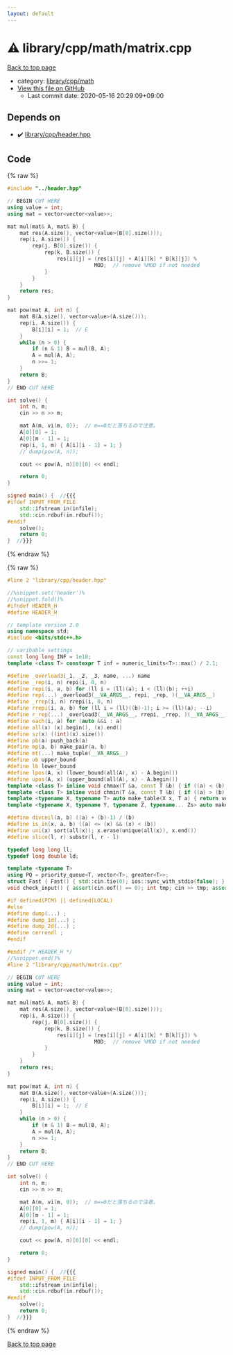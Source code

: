 ```yaml
---
layout: default
---
```


<!-- mathjax config similar to math.stackexchange -->
<script type="text/javascript" async
  src="https://cdnjs.cloudflare.com/ajax/libs/mathjax/2.7.5/MathJax.js?config=TeX-MML-AM_CHTML">
</script>
<script type="text/x-mathjax-config">
  MathJax.Hub.Config({
    TeX: { equationNumbers: { autoNumber: "AMS" }},
    tex2jax: {
      inlineMath: [ ['$','$'] ],
      processEscapes: true
    },
    "HTML-CSS": { matchFontHeight: false },
    displayAlign: "left",
    displayIndent: "2em"
  });
</script>

<script type="text/javascript" src="https://cdnjs.cloudflare.com/ajax/libs/jquery/3.4.1/jquery.min.js"></script>
<script src="https://cdn.jsdelivr.net/npm/jquery-balloon-js@1.1.2/jquery.balloon.min.js" integrity="sha256-ZEYs9VrgAeNuPvs15E39OsyOJaIkXEEt10fzxJ20+2I=" crossorigin="anonymous"></script>
<script type="text/javascript" src="../../../../assets/js/copy-button.js"></script>
<link rel="stylesheet" href="../../../../assets/css/copy-button.css" />


# :warning: library/cpp/math/matrix.cpp

<a href="../../../../index.html">Back to top page</a>

* category: <a href="../../../../index.html#38e8a99339d0d505d14feb619e0537d8">library/cpp/math</a>
* <a href="{{ site.github.repository_url }}/blob/master/library/cpp/math/matrix.cpp">View this file on GitHub</a>
    - Last commit date: 2020-05-16 20:29:09+09:00




## Depends on

* :heavy_check_mark: <a href="../header.hpp.html">library/cpp/header.hpp</a>


## Code

<a id="unbundled"></a>
{% raw %}
```cpp
#include "../header.hpp"

// BEGIN CUT HERE
using value = int;
using mat = vector<vector<value>>;

mat mul(mat& A, mat& B) {
    mat res(A.size(), vector<value>(B[0].size()));
    rep(i, A.size()) {
        rep(j, B[0].size()) {
            rep(k, B.size()) {
                res[i][j] = (res[i][j] + A[i][k] * B[k][j]) %
                            MOD;  // remove %MOD if not needed
            }
        }
    }
    return res;
}

mat pow(mat A, int n) {
    mat B(A.size(), vector<value>(A.size()));
    rep(i, A.size()) {
        B[i][i] = 1;  // E
    }
    while (n > 0) {
        if (n & 1) B = mul(B, A);
        A = mul(A, A);
        n >>= 1;
    }
    return B;
}
// END CUT HERE

int solve() {
    int n, m;
    cin >> n >> m;

    mat A(m, vi(m, 0));  // m==0だと落ちるので注意。
    A[0][0] = 1;
    A[0][m - 1] = 1;
    rep(i, 1, m) { A[i][i - 1] = 1; }
    // dump(pow(A, n));

    cout << pow(A, n)[0][0] << endl;

    return 0;
}

signed main() {  //{{{
#ifdef INPUT_FROM_FILE
    std::ifstream in(infile);
    std::cin.rdbuf(in.rdbuf());
#endif
    solve();
    return 0;
}  //}}}

```
{% endraw %}

<a id="bundled"></a>
{% raw %}
```cpp
#line 2 "library/cpp/header.hpp"

//%snippet.set('header')%
//%snippet.fold()%
#ifndef HEADER_H
#define HEADER_H

// template version 2.0
using namespace std;
#include <bits/stdc++.h>

// varibable settings
const long long INF = 1e18;
template <class T> constexpr T inf = numeric_limits<T>::max() / 2.1;

#define _overload3(_1, _2, _3, name, ...) name
#define _rep(i, n) repi(i, 0, n)
#define repi(i, a, b) for (ll i = (ll)(a); i < (ll)(b); ++i)
#define rep(...) _overload3(__VA_ARGS__, repi, _rep, )(__VA_ARGS__)
#define _rrep(i, n) rrepi(i, 0, n)
#define rrepi(i, a, b) for (ll i = (ll)((b)-1); i >= (ll)(a); --i)
#define r_rep(...) _overload3(__VA_ARGS__, rrepi, _rrep, )(__VA_ARGS__)
#define each(i, a) for (auto &&i : a)
#define all(x) (x).begin(), (x).end()
#define sz(x) ((int)(x).size())
#define pb(a) push_back(a)
#define mp(a, b) make_pair(a, b)
#define mt(...) make_tuple(__VA_ARGS__)
#define ub upper_bound
#define lb lower_bound
#define lpos(A, x) (lower_bound(all(A), x) - A.begin())
#define upos(A, x) (upper_bound(all(A), x) - A.begin())
template <class T> inline void chmax(T &a, const T &b) { if ((a) < (b)) (a) = (b); }
template <class T> inline void chmin(T &a, const T &b) { if ((a) > (b)) (a) = (b); }
template <typename X, typename T> auto make_table(X x, T a) { return vector<T>(x, a); }
template <typename X, typename Y, typename Z, typename... Zs> auto make_table(X x, Y y, Z z, Zs... zs) { auto cont = make_table(y, z, zs...); return vector<decltype(cont)>(x, cont); }

#define divceil(a, b) ((a) + (b)-1) / (b)
#define is_in(x, a, b) ((a) <= (x) && (x) < (b))
#define uni(x) sort(all(x)); x.erase(unique(all(x)), x.end())
#define slice(l, r) substr(l, r - l)

typedef long long ll;
typedef long double ld;

template <typename T>
using PQ = priority_queue<T, vector<T>, greater<T>>;
struct Fast { Fast() { std::cin.tie(0); ios::sync_with_stdio(false); } } fast;
void check_input() { assert(cin.eof() == 0); int tmp; cin >> tmp; assert(cin.eof() == 1); }

#if defined(PCM) || defined(LOCAL)
#else
#define dump(...) ;
#define dump_1d(...) ;
#define dump_2d(...) ;
#define cerrendl ;
#endif

#endif /* HEADER_H */
//%snippet.end()%
#line 2 "library/cpp/math/matrix.cpp"

// BEGIN CUT HERE
using value = int;
using mat = vector<vector<value>>;

mat mul(mat& A, mat& B) {
    mat res(A.size(), vector<value>(B[0].size()));
    rep(i, A.size()) {
        rep(j, B[0].size()) {
            rep(k, B.size()) {
                res[i][j] = (res[i][j] + A[i][k] * B[k][j]) %
                            MOD;  // remove %MOD if not needed
            }
        }
    }
    return res;
}

mat pow(mat A, int n) {
    mat B(A.size(), vector<value>(A.size()));
    rep(i, A.size()) {
        B[i][i] = 1;  // E
    }
    while (n > 0) {
        if (n & 1) B = mul(B, A);
        A = mul(A, A);
        n >>= 1;
    }
    return B;
}
// END CUT HERE

int solve() {
    int n, m;
    cin >> n >> m;

    mat A(m, vi(m, 0));  // m==0だと落ちるので注意。
    A[0][0] = 1;
    A[0][m - 1] = 1;
    rep(i, 1, m) { A[i][i - 1] = 1; }
    // dump(pow(A, n));

    cout << pow(A, n)[0][0] << endl;

    return 0;
}

signed main() {  //{{{
#ifdef INPUT_FROM_FILE
    std::ifstream in(infile);
    std::cin.rdbuf(in.rdbuf());
#endif
    solve();
    return 0;
}  //}}}

```
{% endraw %}

<a href="../../../../index.html">Back to top page</a>

